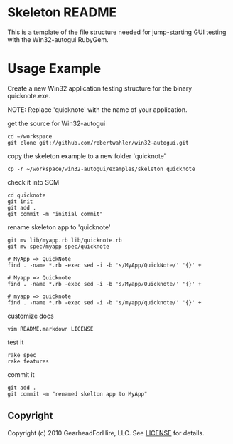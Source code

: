 Skeleton README
===============

This is a template of the file structure needed for jump-starting
GUI testing with the Win32-autogui RubyGem.


Usage Example
=============
Create a new Win32 application testing structure for the binary quicknote.exe.

NOTE: Replace 'quicknote' with the name of your application.

get the source for Win32-autogui

    cd ~/workspace
    git clone git://github.com/robertwahler/win32-autogui.git

copy the skeleton example to a new folder 'quicknote'

    cp -r ~/workspace/win32-autogui/examples/skeleton quicknote

check it into SCM

    cd quicknote
    git init
    git add .
    git commit -m "initial commit"

rename skeleton app to 'quicknote'

    git mv lib/myapp.rb lib/quicknote.rb
    git mv spec/myapp spec/quicknote

    # MyApp => QuickNote
    find . -name *.rb -exec sed -i -b 's/MyApp/QuickNote/' '{}' +

    # Myapp => Quicknote
    find . -name *.rb -exec sed -i -b 's/Myapp/Quicknote/' '{}' +

    # myapp => quicknote
    find . -name *.rb -exec sed -i -b 's/myapp/quicknote/' '{}' +

customize docs

    vim README.markdown LICENSE

test it

    rake spec
    rake features

commit it

    git add .
    git commit -m "renamed skelton app to MyApp"


Copyright
---------

Copyright (c) 2010 GearheadForHire, LLC. See [LICENSE](LICENSE) for details.
